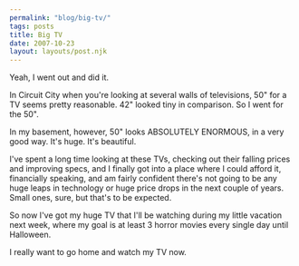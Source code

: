 ```yaml
---
permalink: "blog/big-tv/"
tags: posts
title: Big TV
date: 2007-10-23
layout: layouts/post.njk
---
```


Yeah, I went out and did it.

In Circuit City when you're looking at several walls of televisions, 50" for a TV seems pretty reasonable. 42" looked tiny in comparison. So I went for the 50".

In my basement, however, 50" looks ABSOLUTELY ENORMOUS, in a very good way. It's huge. It's beautiful. 

I've spent a long time looking at these TVs, checking out their falling prices and improving specs, and I finally got into a place where I could afford it, financially speaking, and am fairly confident there's not going to be any huge leaps in technology or huge price drops in the next couple of years. Small ones, sure, but that's to be expected.

So now I've got my huge TV that I'll be watching during my little vacation next week, where my goal is at least 3 horror movies every single day until Halloween.

I really want to go home and watch my TV now.